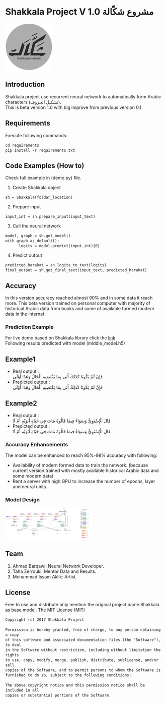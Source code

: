 # Shakkala Project V 1.0 مشروع شكّالة

<img src="images/shakkala.png" alt="Model" style="height: 150px;"/>

## Introduction
Shakkala project use recurrent neural network to automatically form Arabic characters (تشكيل الحروف).<br/>
This is beta version 1.0 with big improve from previous version 0.1

## Requirements
Execute following commands:<br/>
```
cd requirements
pip install -r requirements.txt
```

## Code Examples (How to)
Check full example in (demo.py) file.<br/>

1. Create Shakkala object
```
sh = Shakkala(folder_location)
```
2. Prepare input
```
input_int = sh.prepare_input(input_text)
```
3. Call the neural network
```
model, graph = sh.get_model()
with graph.as_default():
      logits = model.predict(input_int)[0]
```
4. Predict output
```
predicted_harakat = sh.logits_to_text(logits)
final_output = sh.get_final_text(input_text, predicted_harakat)
```

## Accuracy
In this version accuracy reached almost 90% and in some data it reach more.
This beta version trained on personal computer with majority of historical Arabic data from books and some of available formed modern data in the internet.

### Prediction Example
For live demo based on Shakkala library click the [link](http://ahmadai.com/shakkala/) <br/>
Following results predicted with model (middle_model.h5)
## Example1
- Real output :<br/>
فَإِنْ لَمْ يَكُونَا كَذَلِكَ أَتَى بِمَا يَقْتَضِيهِ الْحَالُ وَهَذَا أَوْلَى
- Predicted output :<br/>
فَإِنْ لَمْ يَكُونَا كَذَلِكَ أَتَى بِمَا يَقْتَضِيهِ الْحَالَ وَهَذَا أَوْلَى

## Example2
- Real output :<br/>
قَالَ الْإِسْنَوِيُّ  وَسَوَاءٌ فِيمَا قَالُوهُ مَاتَ فِي حَيَاةِ أَبَوَيْهِ أَمْ لَا
- Predicted output :<br/>
قَالَ الْإِسْنَوِيُّ  وَسَوَاءٌ فِيمَا قَالُوهُ مَاتَ فِي حَيَاةِ أَبَوَيْهِ أَمْ لَا


### Accuracy Enhancements  
The model can be enhanced to reach 95%-98% accuracy with following:<br/>
- Availability of modern formed data to train the network. (because current version trained with mostly available historical Arabic data and some modern data)
- Rent a server with high GPU to increase the number of epochs, layer and neural units.

### Model Design
<img src="images/mode_design.png" alt="Model" style="height: 100px;"/>

## Team
1. Ahmad Barqawi: Neural Network Developer.<br/>
2. Taha Zerrouki: Mentor Data and Results.<br/>
3. Mohammad Issam Aklik: Artist.<br/>

License
-------
Free to use and distribute only mention the original project name Shakkala as base model.
    The MIT License (MIT)

    Copyright (c) 2017 Shakkala Project

    Permission is hereby granted, free of charge, to any person obtaining a copy
    of this software and associated documentation files (the "Software"), to deal
    in the Software without restriction, including without limitation the rights
    to use, copy, modify, merge, publish, distribute, sublicense, and/or sell
    copies of the Software, and to permit persons to whom the Software is
    furnished to do so, subject to the following conditions:

    The above copyright notice and this permission notice shall be included in all
    copies or substantial portions of the Software.
